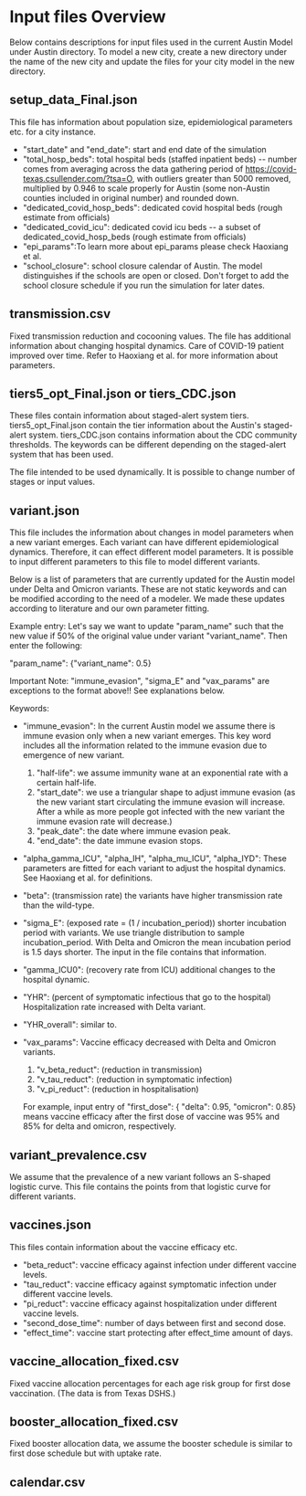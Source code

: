 # Input files Overview
Below contains descriptions for input files used in the current Austin Model under Austin directory. 
To model a new city, create a new directory under the name of the new city and update the files for your city model 
in the new directory.

## setup_data_Final.json
This file has information about population size, epidemiological parameters etc. for a city instance. 
- "start_date" and "end_date": start and end date of the simulation
- "total_hosp_beds": total hospital beds (staffed inpatient beds) -- 
number comes from averaging across the data gathering period of 
https://covid-texas.csullender.com/?tsa=O, with outliers greater than 5000 removed, 
multiplied by 0.946 to scale properly for Austin (some non-Austin counties included in original number)
and rounded down.
- "dedicated_covid_hosp_beds": dedicated covid hospital beds (rough estimate from officials)
- "dedicated_covid_icu": dedicated covid icu beds -- a subset of dedicated_covid_hosp_beds (rough estimate from officials)
- "epi_params":To learn more about epi_params please check Haoxiang et al.
- "school_closure": school closure calendar of Austin. The model distinguishes if the schools are open or closed. 
Don't forget to add the school closure schedule if you run the simulation for later dates.


## transmission.csv

Fixed transmission reduction and cocooning values. The file has additional information about changing hospital dynamics.
Care of COVID-19 patient improved over time. Refer to Haoxiang et al. for more information about parameters.

## tiers5_opt_Final.json or tiers_CDC.json
These files contain information about staged-alert system tiers. tiers5_opt_Final.json contain the tier information 
about the Austin's staged-alert system. tiers_CDC.json contains information about the CDC community thresholds. 
The keywords can be different depending on the staged-alert system that has been used.

The file intended to be used dynamically. It is possible to change number of stages or input values.

## variant.json

This file includes the information about changes in model parameters when a new variant emerges.
Each variant can have different epidemiological dynamics. Therefore, it can effect different model parameters.
It is possible to input different parameters to this file to model different variants. 

Below is a list of parameters that are currently updated for the Austin model under Delta and Omicron variants. These 
are not static keywords and can be modified according to the need of a modeler. We made these updates according to 
literature and our own parameter fitting.

Example entry: Let's say we want to update "param_name" such that the new value if 50% of the original value 
under variant "variant_name". Then enter the following:

"param_name": {"variant_name": 0.5}

Important Note: "immune_evasion", "sigma_E" and "vax_params" are exceptions to the format above!! 
See explanations below.

Keywords:
- "immune_evasion": In the current Austin model we assume there is immune evasion only when a new variant emerges. 
This key word includes all the information related to the immune evasion due to emergence of new variant.
  
  1. "half-life": we assume immunity wane at an exponential rate with a certain half-life. 
  2. "start_date": we use a triangular shape to adjust immune evasion (as the new variant start circulating the immune 
  evasion will increase. After a while as more people got infected with the new variant the immune evasion rate will 
  decrease.)
  3. "peak_date": the date where immune evasion peak.
  4. "end_date": the date immune evasion stops.

- "alpha_gamma_ICU", "alpha_IH", "alpha_mu_ICU", "alpha_IYD": These parameters are fitted for each variant
to adjust the hospital dynamics. See Haoxiang et al. for definitions.
- "beta": (transmission rate) the variants have higher transmission rate than the wild-type.
- "sigma_E": (exposed rate = (1 / incubation_period)) shorter incubation period with variants.
We use triangle distribution to sample incubation_period. With Delta and Omicron the mean 
incubation period is 1.5 days shorter. The input in the file contains that information.
- "gamma_ICU0": (recovery rate from ICU) additional changes to the hospital dynamic.
- "YHR": (percent of symptomatic infectious that go to the hospital) Hospitalization rate increased with Delta variant.
-  "YHR_overall": similar to.
- "vax_params": Vaccine efficacy decreased with Delta and Omicron variants. 
  1. "v_beta_reduct": (reduction in transmission)
  2. "v_tau_reduct": (reduction in symptomatic infection)
  3. "v_pi_reduct": (reduction in hospitalisation)
  
  For example, input entry of "first_dose": { "delta": 0.95, "omicron": 0.85} means vaccine efficacy after the first 
dose of vaccine was 95% and 85% for delta and omicron, respectively.

## variant_prevalence.csv
 
We assume that the prevalence of a new variant follows an S-shaped logistic curve. This file contains the points from 
that logistic curve for different variants.

## vaccines.json

This files contain information about the vaccine efficacy etc.
- "beta_reduct": vaccine efficacy against infection under different vaccine levels.
- "tau_reduct": vaccine efficacy against symptomatic infection under different vaccine levels.
- "pi_reduct": vaccine efficacy against hospitalization under different vaccine levels.
- "second_dose_time": number of days between first and second dose.
- "effect_time": vaccine start protecting after effect_time amount of days.

## vaccine_allocation_fixed.csv
Fixed vaccine allocation percentages for each age risk group for first dose vaccination. 
(The data is from Texas DSHS.)

## booster_allocation_fixed.csv

Fixed booster allocation data, we assume the booster schedule is similar to first dose schedule but with uptake rate. 

## calendar.csv
